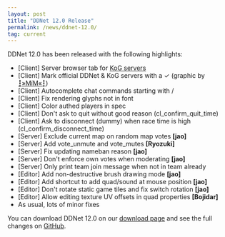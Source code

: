 ```yaml
---
layout: post
title: "DDNet 12.0 Release"
permalink: /news/ddnet-12.0/
tag: current
---
```


DDNet 12.0 has been released with the following highlights:

<ul>
  <li>[Client] Server browser tab for <a href="https://qshar.com/">KoG servers</a></li>
  <li>[Client] Mark official DDNet &amp; KoG servers with a ✓ (graphic by <a href="https://ddnet.tw/players/-9479--187-M-237-M-171--9479-/">┇»MíM«┇</a>)</li>
  <li>[Client] Autocomplete chat commands starting with /</li>
  <li>[Client] Fix rendering glyphs not in font</li>
  <li>[Client] Color authed players in spec</li>
  <li>[Client] Don't ask to quit without good reason (cl_confirm_quit_time)</li>
  <li>[Client] Ask to disconnect (dummy) when race time is high (cl_confirm_disconnect_time)</li>
  <li>[Server] Exclude current map on random map votes <strong>[jao]</strong></li>
  <li>[Server] Add vote_unmute and vote_mutes <strong>[Ryozuki]</strong></li>
  <li>[Server] Fix updating nameban reason <strong>[jao]</strong></li>
  <li>[Server] Don't enforce own votes when moderating <strong>[jao]</strong></li>
  <li>[Server] Only print team join message when not in team already</li>
  <li>[Editor] Add non-destructive brush drawing mode <strong>[jao]</strong></li>
  <li>[Editor] Add shortcut to add quad/sound at mouse position <strong>[jao]</strong></li>
  <li>[Editor] Don't rotate static game tiles and fix switch rotation <strong>[jao]</strong></li>
  <li>[Editor] Allow editing texture UV offsets in quad properties <strong>[Bojidar]</strong></li>
  <li>As usual, lots of minor fixes</li>
</ul>

You can download DDNet 12.0 on our [download page](https://ddnet.tw/downloads/) and see the full changes on [GitHub](https://github.com/ddnet/ddnet/compare/11.9...12.0.1).
